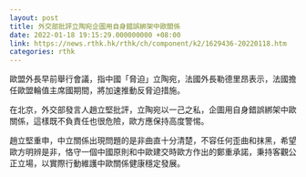 ```yaml
---
layout: post
title: 外交部批評立陶宛企圖用自身錯誤綁架中歐關係
date: 2022-01-18 19:15:29.000000000 +08:00
link: https://news.rthk.hk/rthk/ch/component/k2/1629436-20220118.htm
categories: rthk
---
```


歐盟外長早前舉行會議，指中國「脅迫」立陶宛，法國外長勒德里昂表示，法國擔任歐盟輪值主席國期間，將加速推動反脅迫措施。

在北京，外交部發言人趙立堅批評，立陶宛以一己之私，企圖用自身錯誤綁架中歐關係，這樣既不負責任也很危險，歐方應保持高度警惕。

趙立堅重申，中立關係出現問題的是非曲直十分清楚，不容任何歪曲和抹黑，希望歐方明辨是非，恪守一個中國原則和中歐建交時歐方作出的鄭重承諾，秉持客觀公正立場，以實際行動維護中歐關係健康穩定發展。
